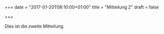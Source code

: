 +++
date = "2017-01-20T08:10:00+01:00"
title = "Mitteilung 2"
draft = false

+++

Dies ist die zweite Mitteilung.

